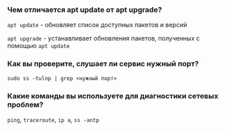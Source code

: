 ### Чем отличается apt update от apt upgrade?

`apt update` - обновляет список доступных пакетов и версий

`apt upgrade` - устанавливает обновления пакетов, полученных с помощью `apt update`

### Как вы проверите, слушает ли сервис нужный порт?

`sudo ss -tulnp | grep <нужный порт>`

### Какие команды вы используете для диагностики сетевых проблем?

`ping`, `traceroute`, `ip a`, `ss -antp`
